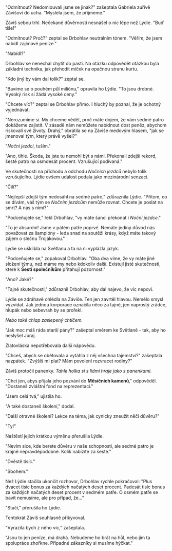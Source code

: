 #

"Odmítnout? Nedomlouvali jsme se jinak?" zašeptala Gabriela zuřivě Závišovi do ucha. "Myslela jsem, že přijmeme."

Záviš sebou trhl. Nečekané důvěrnosti nesnášel o nic lépe než Lýdie. "Buď tiše!"

"Odmítnout? Proč?" zeptal se Drbohlav neutrálním tónem. "Věřím, že jsem nabídl zajímavé peníze."

"Nabídl?"

Drbohlav se nenechal chytit do pasti. Na otázku odpovědět otázkou byla základní technika, jak přehodit míček na opačnou stranu kurtu.

"Kdo jiný by vám dal tolik?" zeptal se.

"Bavíme se o pouhém půl miliónu," opravila ho Lýdie. "To jsou drobné. Vysoký risk si žádá vysoké ceny."

"Chcete víc?" zeptal se Drbohlav přímo. I hluchý  by poznal, že je ochotný vyjednávat.

"Nerozumíme si. My chceme vědět, proč máte dojem, že vám sedmé patro dokážeme zajistit. V zásadě nám nemůžete nabídnout dost peněz, abychom riskovali své životy. Drahý," obrátila se na Záviše medovým hlasem, "jak se jmenoval tým, který právě vyšel?"

"*Noční jezdci*, tuším."

"Ano, tihle. Škoda, že jste tu nemohl být s námi. Překonali zdejší rekord, šesté patro na osmdesát procent. Vzrušující podívaná."

Ve skutečnosti na příchodu a odchodu *Nočních jezdců* nebylo tolik vzrušujícího. Lýdie ovšem událost podala jako mezinárodní senzaci.

"Čili?"

"Nejlepší zdejší tým nedosáhl na sedmé patro," zdůraznila Lýdie. "Přitom, co se dívám, váš tým se *Nočním jezdcům* nemůže rovnat. Chcete je poslat na smrt? A nás s nimi?"

"Podceňujete se," řekl Drbohlav, "vy máte šanci překonat i *Noční jezdce*."

"To je absurdní! Jsme v pátém patře poprvé. Nemáte jediný důvod nás považovat za šampióny - leda snad na soutěži krásy, když máte takový zájem o slečnu Trojákovou."

Lýdie se ušklíbla na Světlanu a ta na ni vyplázla jazyk.

"Podceňujete se," zopakoval Drbohlav. "Oba dva víme, že vy máte jiné složení týmu, než máme my nebo kdokoliv další. Existují jisté skutečnosti, které k **Šesti společníkům** přitahují pozornost."

"Ano? Jaké?"

"Tajné skutečnosti," zdůraznil Drbohlav, aby dal najevo, že víc nepoví.

Lýdie se zdráhavě ohlédla na Záviše. Ten jen zavrtěl hlavou. Nemělo smysl vyzvídat. Jak jednou korporace označila něco za tajné, jen naprostý zrádce, hlupák nebo sebevrah by se prořekl. 

*Nebo také chlap zaslepený chtíčem.*

"Jak moc máš ráda starší pány?" zašeptal směrem ke Světlaně - tak, aby ho neslyšel Juraj.

Zlatovláska nepotřebovala další nápovědu.

"Chceš, abych se obětovala a vytáhla z něj všechna tajemství?" zašeptala nazpátek. "Zvýšíš mi plat? Mám povolení rozvracet rodiny?"

Záviš protočil panenky. *Tahle holka si s lidmi hraje jako s panenkami.*

"Chci jen, abys přijala jeho pozvání do **Měsíčních kamenů**," odpověděl. "Dostaneš zvláštní fond na reprezentaci."

"Jsem celá tvá," ujistila ho.

"A také dostaneš školení," dodal.

"Další otravné školení? Lekce na téma, jak cynicky zneužít něčí důvěru?"

"Ty!"

Naštěstí jejich krátkou výměnu přerušila Lýdie.

"Nevím sice, kde berete důvěru v naše schopnosti, ale sedmé patro je krajně nepravděpodobné. Kolik nabízíte za šesté."

"Dvěstě tisíc."

"Sbohem."

Než Lýdie stačila ukončit rozhovor, Drbohlav rychle pokračoval: "Plus dvacet tisíc bonus za každých načatých deset procent. Padesát tisíc bonus za každých načatých deset procent v sedmém patře. O osmém patře se bavit nemusíme, ale pro případ, že..."

"Stačí," přerušila ho Lýdie.

Tentokrát Záviš souhlasně přikyvoval.

"Vyrazila bych z něho víc," zašeptala.

"Jsou to jen peníze, má drahá. Nebudeme ho brát na hůl, nebo jim ta spolupráce zhořkne. Případné zákazníky si musíme hýčkat."

 

